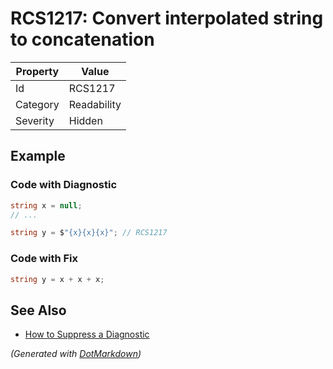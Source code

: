 # RCS1217: Convert interpolated string to concatenation

| Property | Value       |
| -------- | ----------- |
| Id       | RCS1217     |
| Category | Readability |
| Severity | Hidden      |

## Example

### Code with Diagnostic

```csharp
string x = null;
// ...

string y = $"{x}{x}{x}"; // RCS1217
```

### Code with Fix

```csharp
string y = x + x + x;
```

## See Also

* [How to Suppress a Diagnostic](../HowToConfigureAnalyzers.md#how-to-suppress-a-diagnostic)


*\(Generated with [DotMarkdown](http://github.com/JosefPihrt/DotMarkdown)\)*